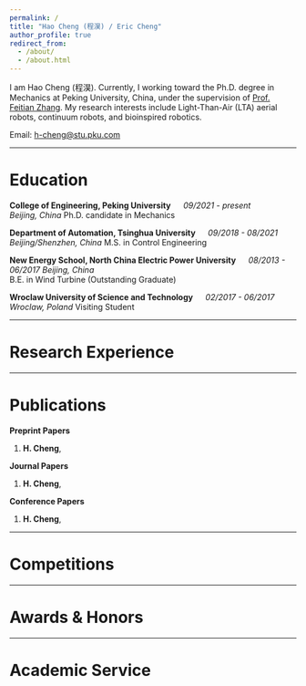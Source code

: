 ```yaml
---
permalink: /
title: "Hao Cheng (程淏) / Eric Cheng"
author_profile: true
redirect_from: 
  - /about/
  - /about.html
---
```


I am Hao Cheng (程淏). 
Currently, I working toward the Ph.D. degree in Mechanics at Peking University, China, under the supervision of [Prof. Feitian Zhang](http://www2.coe.pku.edu.cn/faculty/zhangfeitian/). 
My research interests include Light-Than-Air (LTA) aerial robots, continuum robots, and bioinspired robotics. 

Email: [h-cheng@stu.pku.com](mailto:h-cheng@stu.pku.com)

---

# Education

**College of Engineering, Peking University** &emsp; _09/2021 - present_  
*Beijing, China*
Ph.D. candidate in Mechanics

**Department of Automation, Tsinghua University** &emsp; _09/2018 - 08/2021_  
*Beijing/Shenzhen, China*
M.S. in Control Engineering 

**New Energy School, North China Electric Power University** &emsp; _08/2013 - 06/2017_
*Beijing, China*  
B.E. in Wind Turbine (Outstanding Graduate)

**Wroclaw University of Science and Technology** &emsp; _02/2017 - 06/2017_  
*Wroclaw,  Poland*
Visiting Student

---

# Research Experience



---

# Publications

**Preprint Papers**

1. **H. Cheng**, 

**Journal Papers**

1. **H. Cheng**, 

**Conference Papers**

1. **H. Cheng**, 




---

# Competitions



---

# Awards & Honors



---

# Academic Service

